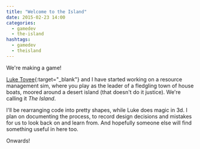 ```yaml
---
title: "Welcome to the Island"
date: 2015-02-23 14:00
categories:
  - gamedev
  - the-island
hashtags:
  - gamedev
  - theisland
---
```

We're making a game!

[Luke Tovee](http://www.luketovee.com/){:target="_blank"} and I have started working on a resource management sim, where you play as the leader of a fledgling town of house boats, moored around a desert island (that doesn't do it justice). We're calling it *The Island*.

I'll be rearranging code into pretty shapes, while Luke does magic in 3d. I plan on documenting the process, to record design decisions and mistakes for us to look back on and learn from. And hopefully someone else will find something useful in here too.

Onwards!
